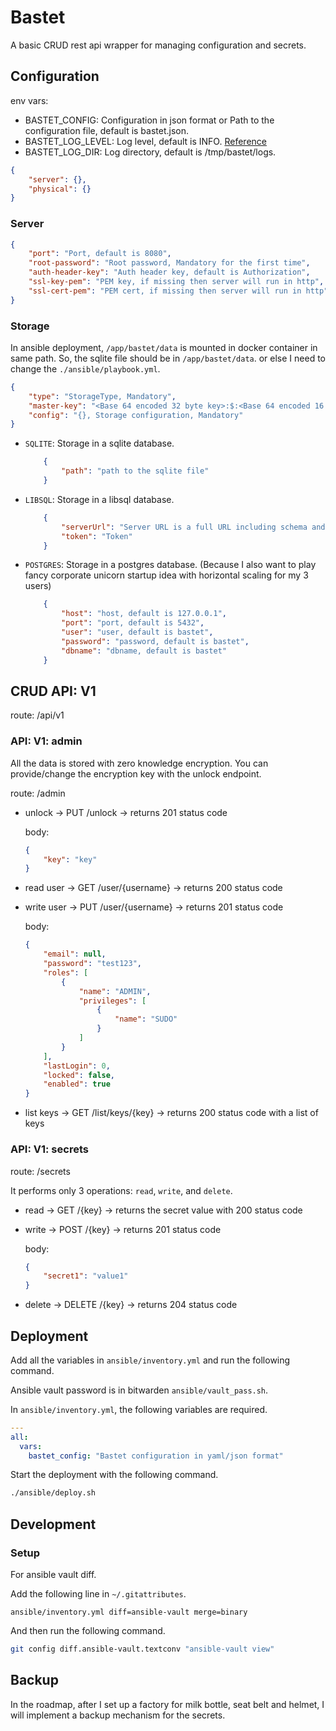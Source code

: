 # Bastet

A basic CRUD rest api wrapper for managing configuration and secrets.

## Configuration

env vars:

- BASTET_CONFIG: Configuration in json format or Path to the configuration file, default is bastet.json.
- BASTET_LOG_LEVEL: Log level, default is INFO. [Reference](https://logging.apache.org/log4j/2.x/manual/customloglevels.html)
- BASTET_LOG_DIR: Log directory, default is /tmp/bastet/logs.

```json
{
    "server": {},
    "physical": {}
}
```

### Server

```json
{
    "port": "Port, default is 8080",
    "root-password": "Root password, Mandatory for the first time",
    "auth-header-key": "Auth header key, default is Authorization",
    "ssl-key-pem": "PEM key, if missing then server will run in http",
    "ssl-cert-pem": "PEM cert, if missing then server will run in http",
}
```

### Storage

In ansible deployment, `/app/bastet/data` is mounted in docker container in same path.
So, the sqlite file should be in `/app/bastet/data`. or else I need to change the `./ansible/playbook.yml`.

```json
{
    "type": "StorageType, Mandatory",
    "master-key": "<Base 64 encoded 32 byte key>:$:<Base 64 encoded 16 byte IV>, this is not recommended, set this key by using the unlock endpoint. Is Set to `random` then a random key will be generated.",
    "config": "{}, Storage configuration, Mandatory"
}
```

- `SQLITE`: Storage in a sqlite database.

    ```json
        {
            "path": "path to the sqlite file"
        }
    ```

- `LIBSQL`: Storage in a libsql database.

    ```json
        {
            "serverUrl": "Server URL is a full URL including schema and port. For example: https://test-test.turso.io",
            "token": "Token"
        }
    ```

- `POSTGRES`: Storage in a postgres database. (Because I also want to play fancy corporate unicorn startup idea with
  horizontal scaling for my 3 users)

    ```json
        {
            "host": "host, default is 127.0.0.1",
            "port": "port, default is 5432",
            "user": "user, default is bastet",
            "password": "password, default is bastet",
            "dbname": "dbname, default is bastet"
        }
    ```

## CRUD API: V1

route: /api/v1

### API: V1: admin

All the data is stored with zero knowledge encryption.
You can provide/change the encryption key with the unlock endpoint.

route: /admin

- unlock -> PUT /unlock -> returns 201 status code

  body:

    ```json
    {
        "key": "key"
    }
    ```

- read user -> GET /user/{username} -> returns 200 status code

- write user -> PUT /user/{username} -> returns 201 status code

  body:

    ```json
    {
        "email": null,
        "password": "test123",
        "roles": [
            {
                "name": "ADMIN",
                "privileges": [
                    {
                        "name": "SUDO"
                    }
                ]
            }
        ],
        "lastLogin": 0,
        "locked": false,
        "enabled": true
    }
    ```

- list keys -> GET /list/keys/{key} -> returns 200 status code with a list of keys

### API: V1: secrets

route: /secrets

It performs only 3 operations: `read`, `write`, and `delete`.

- read -> GET /{key} -> returns the secret value with 200 status code

- write -> POST /{key} -> returns 201 status code

  body:

    ```json
    {
        "secret1": "value1"
    }
    ```

- delete -> DELETE /{key} -> returns 204 status code

## Deployment

Add all the variables in `ansible/inventory.yml` and run the following command.

Ansible vault password is in bitwarden `ansible/vault_pass.sh`.

In `ansible/inventory.yml`, the following variables are required.

```yaml
---
all:
  vars:
    bastet_config: "Bastet configuration in yaml/json format"
```

Start the deployment with the following command.

```sh
./ansible/deploy.sh
```

## Development

### Setup

For ansible vault diff.

Add the following line in `~/.gitattributes`.

```gitignore
ansible/inventory.yml diff=ansible-vault merge=binary
```

And then run the following command.

```sh
git config diff.ansible-vault.textconv "ansible-vault view"
```

## Backup

In the roadmap, after I set up a factory for milk bottle, seat belt and helmet, I will implement a backup mechanism for
the secrets.
